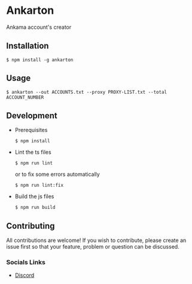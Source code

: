 # Ankarton

Ankama account's creator

## Installation

```
$ npm install -g ankarton
```

## Usage

```
$ ankarton --out ACCOUNTS.txt --proxy PROXY-LIST.txt --total ACCOUNT_NUMBER
```

## Development

 * Prerequisites

   ```
   $ npm install
   ```

* Lint the ts files

    ```
    $ npm run lint
    ```
    or to fix some errors automatically
    ```
    $ npm run lint:fix
    ```  


* Build the js files

    ```
    $ npm run build
    ```  

## Contributing

All contributions are welcome! If you wish to contribute, please create an issue first so that your feature, problem or question can be discussed.

### Socials Links

- [Discord](https://discord.gg/swU74Fm)
